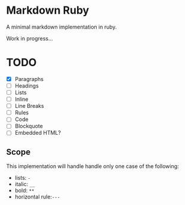 # Markdown Ruby

A minimal markdown implementation in ruby.

Work in progress...

# TODO

- [x] Paragraphs
- [ ] Headings
- [ ] Lists
- [ ] Inline
- [ ] Line Breaks
- [ ] Rules
- [ ] Code
- [ ] Blockquote
- [ ] Embedded HTML?

## Scope

This implementation will handle handle only one case of the following:

- lists: `-`
- italic: `__`
- bold: `**`
- horizontal rule:`---`
